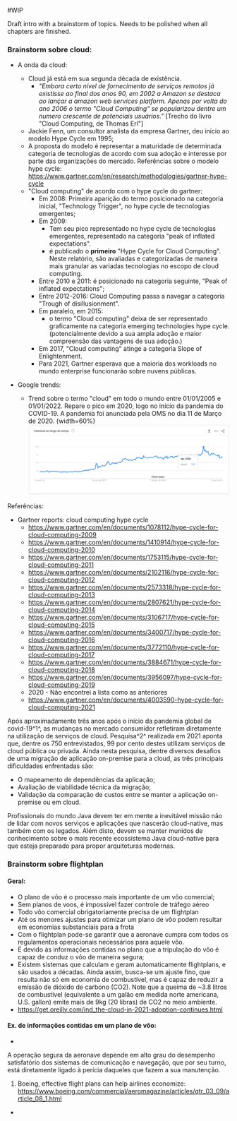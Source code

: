 #WIP

Draft intro with a brainstorm of topics. Needs to be polished when all chapters are finished.

### Brainstorm sobre cloud:

* A onda da cloud:
  * Cloud já está em sua segunda década de existência. 
    *  *"Embora certo nível de fornecimento de serviços remotos já existisse ao final dos anos 90, em 2002 a Amazon se destaca ao lançar a amazon web services platform. Apenas por volta do ano 2006 o termo "Cloud Computing" se popularizou dentre um numero crescente de potenciais usuários."* [Trecho do livro "Cloud Computing, de Thomas Erl"] 
  * Jackie Fenn, um consultor analista da empresa Gartner, deu início ao modelo Hype Cycle em 1995;
  * A proposta do modelo é representar a maturidade de determinada categoria de tecnologias de acordo com sua adoção e interesse por parte das organizações do mercado. Referências sobre o modelo hype cycle: https://www.gartner.com/en/research/methodologies/gartner-hype-cycle 
  * "Cloud computing" de acordo com o hype cycle do gartner:
    * Em 2008: Primeira aparição do termo posicionado na categoria inicial, "Technology Trigger", no hype cycle de tecnologias emergentes; 
    * Em 2009:
      * Tem seu pico representado no hype cycle de tecnologias emergentes, representado na categoria "peak of inflated expectations". 
      * é publicado o **primeiro** "Hype Cycle for Cloud Computing". Neste relatório, são avaliadas e categorizadas de maneira mais granular as variadas tecnologias no escopo de cloud computing.
    * Entre 2010 e 2011: é posicionado na categoria seguinte, "Peak of inflated expectations"; 
    * Entre 2012-2016: Cloud Computing passa a navegar a categoria "Trough of disillusionment". 
    * Em paralelo, em 2015:
      * o termo "Cloud computing" deixa de ser representado graficamente na categoria emerging technologies hype cycle. (potencialmente devido a sua ampla adoção e maior compreensão das vantagens de sua adoção.) 
    * Em 2017, "Cloud computing" atinge a categoria Slope of Enlightenment.
    * Para 2021, Gartner esperava que a maioria dos workloads no mundo enterprise funcionarão sobre nuvens públicas. 
    
* Google trends:
  * Trend sobre o termo "cloud" em todo o mundo entre 01/01/2005 e 01/01/2022. Repare o pico em 2020, logo no início da pandemia do COVID-19. A pandemia foi anunciada pela OMS no dia 11 de Março de 2020.
    {width=60%}
    ![](images/google-trends-cloud-pt-br.png)


Referências:
* Gartner reports: cloud computing hype cycle
  * https://www.gartner.com/en/documents/1078112/hype-cycle-for-cloud-computing-2009
  * https://www.gartner.com/en/documents/1410914/hype-cycle-for-cloud-computing-2010
  * https://www.gartner.com/en/documents/1753115/hype-cycle-for-cloud-computing-2011
  * https://www.gartner.com/en/documents/2102116/hype-cycle-for-cloud-computing-2012
  * https://www.gartner.com/en/documents/2573318/hype-cycle-for-cloud-computing-2013
  * https://www.gartner.com/en/documents/2807621/hype-cycle-for-cloud-computing-2014
  * https://www.gartner.com/en/documents/3106717/hype-cycle-for-cloud-computing-2015
  * https://www.gartner.com/en/documents/3400717/hype-cycle-for-cloud-computing-2016
  * https://www.gartner.com/en/documents/3772110/hype-cycle-for-cloud-computing-2017
  * https://www.gartner.com/en/documents/3884671/hype-cycle-for-cloud-computing-2018
  * https://www.gartner.com/en/documents/3956097/hype-cycle-for-cloud-computing-2019
  * 2020 - Não encontrei a lista como as anteriores
  * https://www.gartner.com/en/documents/4003590-hype-cycle-for-cloud-computing-2021

Após aproximadamente três anos após o início da pandemia global de covid-19^1^, as mudanças no mercado consumidor refletiram diretamente na utilização de serviços de cloud. Pesquisa^2^ realizada em 2021 aponta que, dentre os 750 entrevistados, 99 por cento destes utilizam serviços de cloud pública ou privada. Ainda nesta pesquisa, dentre diversos desafios de uma migração de aplicação on-premise para a cloud, as três principais dificuldades enfrentadas são:
- O mapeamento de dependências da aplicação;
- Avaliação de viabilidade técnica da migração;
- Validação da comparação de custos entre se manter a aplicação on-premise ou em cloud.

Profissionais do mundo Java devem ter em mente a inevitável missão não de lidar com novos serviços e aplicações que nascerão cloud-native, mas também com os legados. Além disto, devem se manter munidos de conhecimento sobre o mais recente ecossistema Java cloud-native para que esteja preparado para propor arquiteturas modernas.


### Brainstorm sobre flightplan

#### Geral:
- O plano de vôo é o processo mais importante de um vôo comercial;
- Sem planos de voos, é impossível fazer controle de tráfego aéreo
- Todo vôo comercial obrigatoriamente precisa de um flightplan
- Até os menores ajustes para otimizar um plano de vôo podem resultar em economias substanciais para a frota
- Com o flightplan pode-se garantir que a aeronave cumpra com todos os regulamentos operacionais necessários para aquele vôo.
- É devido às informações contidas no plano que a tripulação do vôo é capaz de conduz o vôo de maneira segura;
- Existem sistemas que calculam e geram automaticamente flightplans, e são usados a décadas. Ainda assim, busca-se um ajuste fino, que resulta não só em economia de combustível, mas é capaz de reduzir a emissão de dióxido de carbono (CO2). Note que a queima de ~3.8 litros de combustível (equivalente a um galão em medida norte americana, U.S. gallon) emite mais de 9kg (20 libras) de CO2 no meio ambiente.     
- https://get.oreilly.com/ind_the-cloud-in-2021-adoption-continues.html

#### Ex. de informações contidas em um plano de vôo:
  - 



A operação segura da aeronave depende em alto grau do desempenho satisfatório dos sistemas de
comunicação e navegação, que por seu turno, está diretamente ligado à perícia daqueles que fazem a sua
manutenção.


1. Boeing, effective flight plans can help airlines economize: https://www.boeing.com/commercial/aeromagazine/articles/qtr_03_09/article_08_1.html
 
- 